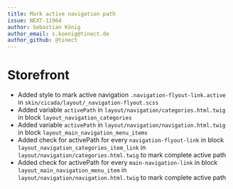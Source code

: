 ```yaml
---
title: Mark active navigation path
issue: NEXT-11964
author: Sebastian König
author_email: s.koenig@tinect.de
author_github: @tinect
---
```

# Storefront
* Added style to mark active navigation `.navigation-flyout-link.active` in `skin/cicada/layout/_navigation-flyout.scss`
* Added variable `activePath` in `layout/navigation/categories.html.twig` in block `layout_navigation_categories`
* Added variable `activePath` in `layout/navigation/navigation.html.twig` in block `layout_main_navigation_menu_items`
* Added check for activePath for every `navigation-flyout-link` in block `layout_navigation_categories_item_link` in `layout/navigation/categories.html.twig` to mark complete active path
* Added check for activePath for every `main-navigation-link` in block `layout_main_navigation_menu_item` in `layout/navigation/navigation.html.twig` to mark complete active path
